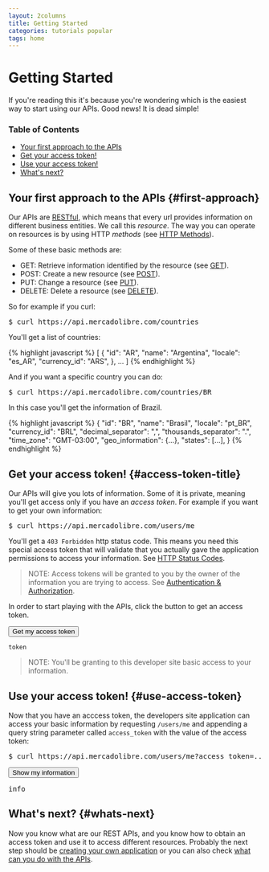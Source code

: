 ```yaml
---
layout: 2columns
title: Getting Started
categories: tutorials popular
tags: home
---
```


# Getting Started

If you're reading this it's because you're wondering which is the easiest way to start using our APIs. Good news! It is dead simple!

### Table of Contents
- [Your first approach to the APIs](#first-approach)
- [Get your access token!](#access-token-title)
- [Use your access token!](#use-access-token)
- [What's next?](#whats-next)

## Your first approach to the APIs {#first-approach}
Our APIs are [RESTful](http://es.wikipedia.org/wiki/Representational_State_Transfer), which means that every url provides information on different business entities. We call this _resource_. The way you can operate on resources is by using HTTP _methods_ (see [HTTP Methods](http://www.w3.org/Protocols/rfc2616/rfc2616-sec9.html#sec9)).  

Some of these basic methods are:
* GET: Retrieve information identified by the resource (see [GET](http://www.w3.org/Protocols/rfc2616/rfc2616-sec9.html#sec9.3)).
* POST: Create a new resource (see [POST](http://www.w3.org/Protocols/rfc2616/rfc2616-sec9.html#sec9.5)).
* PUT: Change a resource (see [PUT](http://www.w3.org/Protocols/rfc2616/rfc2616-sec9.html#sec9.6)).
* DELETE: Delete a resource (see [DELETE](http://www.w3.org/Protocols/rfc2616/rfc2616-sec9.html#sec9.7)).

So for example if you curl:

<pre class="terminal">$ curl https://api.mercadolibre.com/countries</pre>

You'll get a list of countries:
    
{% highlight javascript %}
[
  {
    "id": "AR",
    "name": "Argentina",
    "locale": "es_AR",
    "currency_id": "ARS",
  },
  ...
]
{% endhighlight %}

And if you want a specific country you can do:

<pre class="terminal">$ curl https://api.mercadolibre.com/countries/BR</pre>

In this case you'll get the information of Brazil.

{% highlight javascript %}
{
  "id": "BR",
  "name": "Brasil",
  "locale": "pt_BR",
  "currency_id": "BRL",
  "decimal_separator": ",",
  "thousands_separator": ".",
  "time_zone": "GMT-03:00",
  "geo_information": {...},
  "states": [...],
}
{% endhighlight %}

## Get your access token! {#access-token-title}
Our APIs will give you lots of information. Some of it is private, meaning you'll get access only if you have an _access token_.
For example if you want to get your own information:

<pre class="terminal">$ curl https://api.mercadolibre.com/users/me</pre>

You'll get a `403 Forbidden` http status code. This means you need this special access token that will validate that you actually gave the application permissions to access your information. See [HTTP Status Codes](http://www.w3.org/Protocols/rfc2616/rfc2616-sec10.html).

> NOTE: Access tokens will be granted to you by the owner of the information you are trying to access. See [Authentication & Authorization](/authentication-and-authorization).

In order to start playing with the APIs, click the button to get an access token.
<p><input class="ch-btn ch-btn-small" type="button" id="get-access-token" value="Get my access token" />
<pre id="token"><code id="access_token">token</code></pre></p>

> NOTE: You'll be granting to this developer site basic access to your information.

## Use your access token! {#use-access-token}

Now that you have an acccess token, the developers site application can access your basic information by requesting `/users/me` and appending a query string parameter called `access_token` with the value of the access token:

<pre class="terminal">$ curl https://api.mercadolibre.com/users/me?access_token=...</pre>

<input class="ch-btn ch-btn-small" type="button" id="show-my-info" value="Show my information" />
<p><pre id="me">info</pre></p>

## What's next? {#whats-next}

Now you know what are our REST APIs, and you know how to obtain an access token and use it to access different resources. Probably the next step should be [creating your own application](/creating-your-own-application) or you can also check [what can you do with the APIs](/guides).

<script>
    $(document).ready(function() {
        MELI.init({client_id: 6092});
        MELI.getLoginStatus();
        $('#token').hide();
        $('#me').hide();

        $('#get-access-token').click(function() {
            if(!MELI.getToken()) {
                MELI.login(function() {
                    $('#get-access-token').hide();
                    $('#token').show();
                    $('#access_token').html(MELI.getToken());
                });
            } else {
                $('#get-access-token').hide();
                $('#token').show();
                $('#access_token').html(MELI.getToken());
            }
        });

        $('#show-my-info').click(function() {
            if(!MELI.getToken()) {
                MELI.login(function() {
                    MELI.get('/users/me', null, function(data) {
                        $('#show-my-info').hide();
                        $('#me').html(JSON.stringify(data[2]));
                        $('#me').show();
                    });
                });
            } else {
                MELI.get('/users/me', null, function(data) {
                    $('#show-my-info').hide();
                    $('#me').html(JSON.stringify(data[2]));
                    $('#me').show();
                });
            }
        });
    });
</script>
